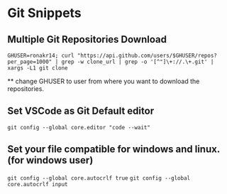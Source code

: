 # Git Snippets

## Multiple Git Repositories Download

```GHUSER=ronakr14; curl "https://api.github.com/users/$GHUSER/repos?per_page=1000" | grep -w clone_url | grep -o '[^"]\+://.\+.git' | xargs -L1 git clone```

** change GHUSER to user from where you want to download the repositories.

## Set VSCode as Git Default editor

```git config --global core.editor "code --wait"```

## Set your file compatible for windows and linux.(for windows user)

```git config --global core.autocrlf true```
```git config --global core.autocrlf input```